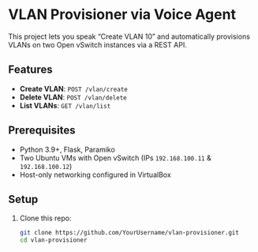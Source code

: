 # VLAN Provisioner via Voice Agent

This project lets you speak “Create VLAN 10” and automatically provisions VLANs on two Open vSwitch instances via a REST API.

## Features
- **Create VLAN**: `POST /vlan/create`  
- **Delete VLAN**: `POST /vlan/delete`  
- **List VLANs**: `GET /vlan/list`

## Prerequisites
- Python 3.9+, Flask, Paramiko  
- Two Ubuntu VMs with Open vSwitch (IPs `192.168.100.11` & `192.168.100.12`)  
- Host-only networking configured in VirtualBox

## Setup

1. Clone this repo:  
   ```bash
   git clone https://github.com/YourUsername/vlan-provisioner.git
   cd vlan-provisioner
